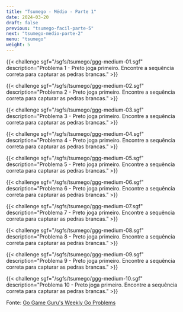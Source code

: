 ```yaml
---
title: "Tsumego - Médio - Parte 1"
date: 2024-03-20
draft: false
previous: "tsumego-facil-parte-5"
next: "tsumego-medio-parte-2"
menu: "tsumego"
weight: 5
---
```


{{< challenge sgf="/sgfs/tsumego/ggg-medium-01.sgf" description="Problema 1 - Preto joga primeiro. Encontre a sequência correta para capturar as pedras brancas." >}}

{{< challenge sgf="/sgfs/tsumego/ggg-medium-02.sgf" description="Problema 2 - Preto joga primeiro. Encontre a sequência correta para capturar as pedras brancas." >}}

{{< challenge sgf="/sgfs/tsumego/ggg-medium-03.sgf" description="Problema 3 - Preto joga primeiro. Encontre a sequência correta para capturar as pedras brancas." >}}

{{< challenge sgf="/sgfs/tsumego/ggg-medium-04.sgf" description="Problema 4 - Preto joga primeiro. Encontre a sequência correta para capturar as pedras brancas." >}}

{{< challenge sgf="/sgfs/tsumego/ggg-medium-05.sgf" description="Problema 5 - Preto joga primeiro. Encontre a sequência correta para capturar as pedras brancas." >}}

{{< challenge sgf="/sgfs/tsumego/ggg-medium-06.sgf" description="Problema 6 - Preto joga primeiro. Encontre a sequência correta para capturar as pedras brancas." >}}

{{< challenge sgf="/sgfs/tsumego/ggg-medium-07.sgf" description="Problema 7 - Preto joga primeiro. Encontre a sequência correta para capturar as pedras brancas." >}}

{{< challenge sgf="/sgfs/tsumego/ggg-medium-08.sgf" description="Problema 8 - Preto joga primeiro. Encontre a sequência correta para capturar as pedras brancas." >}}

{{< challenge sgf="/sgfs/tsumego/ggg-medium-09.sgf" description="Problema 9 - Preto joga primeiro. Encontre a sequência correta para capturar as pedras brancas." >}}

{{< challenge sgf="/sgfs/tsumego/ggg-medium-10.sgf" description="Problema 10 - Preto joga primeiro. Encontre a sequência correta para capturar as pedras brancas." >}}

Fonte: [Go Game Guru's Weekly Go Problems](https://github.com/gogameguru/go-problems)